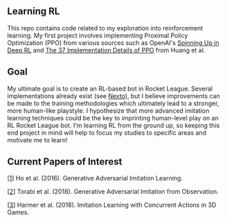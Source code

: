 ## Learning RL
This repo contains code related to my exploration into reinforcement learning. My first project involves implementing Proximal Policy Optimization (PPO) from various sources such as OpenAI's [Spinning Up in Deep RL](https://spinningup.openai.com/en/latest/) and [The 37 Implementation Details of PPO](https://iclr-blog-track.github.io/2022/03/25/ppo-implementation-details/) from Huang et al.

## Goal
My ultimate goal is to create an RL-based bot in Rocket League. Several implementations already exist (see [Nexto](https://github.com/Rolv-Arild/Necto)), but I believe improvements can be made to the training methodologies which ultimately lead to a stronger, more human-like playstyle. I hypothesize that more advanced imitation learning techniques could be the key to imprinting human-level play on an RL Rocket League bot. I'm learning RL from the ground up, so keeping this end project in mind will help to focus my studies to specific areas and motivate me to learn!

## Current Papers of Interest
[[1](https://arxiv.org/abs/1606.03476)]
Ho et al. (2016). 
Generative Adversarial Imitation Learning.

[[2](https://arxiv.org/abs/1807.06158)]
Torabi et al. (2018).
Generative Adversarial Imitation from Observation.

[[3](https://arxiv.org/abs/1803.05402)]
Harmer et al. (2018).
Imitation Learning with Concurrent Actions in 3D Games.
